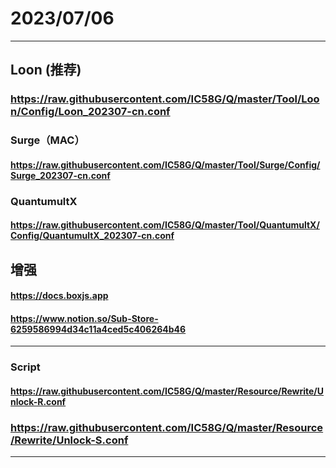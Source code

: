 # 2023/07/06

---------------------------

## Loon (推荐)

### https://raw.githubusercontent.com/IC58G/Q/master/Tool/Loon/Config/Loon_202307-cn.conf

### Surge（MAC）

#### https://raw.githubusercontent.com/IC58G/Q/master/Tool/Surge/Config/Surge_202307-cn.conf

### QuantumultX

#### https://raw.githubusercontent.com/IC58G/Q/master/Tool/QuantumultX/Config/QuantumultX_202307-cn.conf

## 增强
#### https://docs.boxjs.app
#### https://www.notion.so/Sub-Store-6259586994d34c11a4ced5c406264b46

---------------------------
###  Script

#### https://raw.githubusercontent.com/IC58G/Q/master/Resource/Rewrite/Unlock-R.conf
### https://raw.githubusercontent.com/IC58G/Q/master/Resource/Rewrite/Unlock-S.conf
---------------------------
